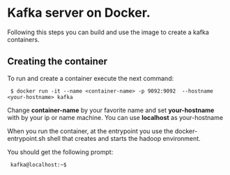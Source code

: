 # Kafka server  on Docker.

Following this steps you can build and use the image to create a kafka  containers.


## Creating the container

To run and create a container execute the next command:

     $ docker run -it --name <container-name> -p 9092:9092  --hostname <your-hostname> kafka

Change **container-name** by your favorite name and set **your-hostname** with by your ip or name machine. You can use **localhost** as your-hostname

When you run the container, at the entrypoint you use the docker-entrypoint.sh shell that creates and starts the hadoop environment.

You should get the following prompt:

     kafka@localhost:~$ 
